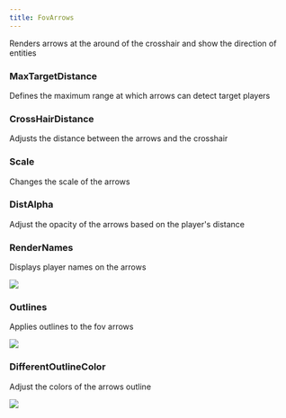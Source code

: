 ```yaml
---
title: FovArrows
---
```


Renders arrows at the around of the crosshair and show the direction of entities

### MaxTargetDistance

Defines the maximum range at which arrows can detect target players

### CrossHairDistance

Adjusts the distance between the arrows and the crosshair

### Scale

Changes the scale of the arrows

### DistAlpha

Adjust the opacity of the arrows based on the player's distance

### RenderNames

Displays player names on the arrows

<img src="https://i.imgur.com/zkGYHec.png">

### Outlines

Applies outlines to the fov arrows

<img src="https://i.imgur.com/fEIUtgx.png">

### DifferentOutlineColor

Adjust the colors of the arrows outline

<img src="https://i.imgur.com/Rv8BJrc.png">